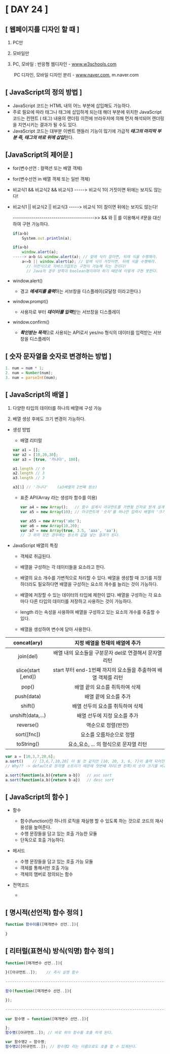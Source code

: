 # [ DAY 24 ]



## [ 웹페이지를 디자인 할 때 ]

1. PC만

2. 모바일만

3. PC, 모바일 : 반응형 웹디자인 - www.w3schools.com

   ​					PC 디자인, 모바일 디자인 분리 - www.naver.com, m.naver.com



## [ JavaScript의 정의 방법 ]

- JavaScript 코드는 HTML 내의 어느 부분에 삽입해도 가능하다.
- 주로 필요에 따라 <head> 태그나 <body> 태그에 삽입하게 되는데 해더 부분에 위치한 JavaScript 코드는 컨텐트 (<body> 태그) 내용의 랜더링 이전에 브라우저에 의해 먼저 해석되어 렌더링을 지연시키는 결과가 될 수도 있다.
- JavaScript 코드는 대부분 이벤트 핸들러 기능이 많기에 가급적 ***<body> 태그의 마지막 부분 즉, </body> 태그의 바로 위에 삽입***한다.



## [JavaScript의 제어문 ]

- for(변수선언 : 컬랙션 또는 배열 객체)

- for(변수선언 in 배열 객체 또는 일반 객체)



- 비교식1 && 비교식2 && 비교식3 -----> 비교식 1이 거짓이면 뒤에는 보지도 않는다!

- 비교식1 || 비교식2 || 비교식3 -----> 비교식 1이 참이면 뒤에는 보지도 않는다!

  ---------------------------------------->> && 와 || 를 이용해서 if문을 대신하여 구현 가능하다.

  ```javascript
  if(a>b)
      System.out.println(a);
  
  if(a>b)
      window.alert(a);
  -----> a>b && window.alert(a); // 앞에 식이 참이면, 뒤에 식을 수행해라.
  	  a<=b || window.alert(a); // 앞에 식이 거짓이면, 뒤에 식을 수행해라.
  		// 이런식으로 자바스크립트는 구현이 가능해 지는 것이다!
  		// Java의 경우 양쪽이 boolean형이여야 하기 때문에 이렇게 구현 못한다.
  ```

  

- window.alert() 

  - 경고 ***메세지를 출력***하는 서브창을 디스플레이(모달창 이라고한다.)

- window.prompt()
  - 사용자로 부터 ***데이터를 입력***받는 서브창을 디스플레이

- window.confirm() 
  - ***확인받는 목적***으로 사용되는 API로서 yes/no 형식의 데이터를 입력받는 서브창을 디스플레이



## [ 숫자 문자열을 숫자로 변경하는 방법 ]

```javascript
1. num = num * 1;
2. num = Number(num);
3. num = parseInt(num);
```



## [ JavaScript의 배열 ]

1. 다양한 타입의 데이터를 하나의 배열에 구성 가능

2. 배열 생성 후에도 크기 변경이 가능하다.

   

- 생성 방법

  - 배열 리터럴

  ```javascript
  var a1 = [];
  var a2 = [10,20,30];
  var a3 = [true, '가나다', 100];
  
  a1.length	// 0
  a2.length	// 3
  a3.length	// 3
  
  a3[1]	// '가나다'	(a3배열의 2번째 원소)
  ```

  

  - 표준 API(Array 라는 생성자 함수를 이용)

    ```javascript
    var a4 = new Array();	// 함수 설계시 아규먼트를 가변형 인자로 받게 설계하였다.
    var a5 = new Array(10);	// 아규먼트에 '숫자'를 하나만 입력시 배열의 '크기'를 설정하는 것이다.
    
    var a55 = new Array('abc');
    var a6 = new Array(10,20);
    var a7 = new Array(true, 3.5, 'aaa', 'aa');
    // 그 외의 모든 경우에는 원소의 값을 넣는 결과가 된다.
    ```

    

- JavaScript 배열의 특징
  - 객체로 취급된다.

  - 배열을 구성하는 각 데이터들을 요소라고 한다.

  - 배열의 요소 개수를 가변적으로 처리할 수 있다. 배열을 생성할 때 크기를 지정하더라도
    필요하다면 배열을 구성하는 요소의 개수를 늘리는 것이 가능하다.

  - 배열에 저장할 수 있는 데이터의 타입에 제한이 없다.
    배열을 구성하는 각 요소마다 다른 타입의 데이터를 저장하고 사용하는 것이 가능하다.

  - length 라는 속성을 사용하여 배열을 구성하고 있는 요소의 개수를 추출할 수 있다.

  - 배열을 생성하여 변수에 담아 사용한다.

    

|     concat(ary)     |                지정 배열을 현재의 배열에 추가                |
| :-----------------: | :----------------------------------------------------------: |
|      join(del)      |    배열 내의 요소들을 구분문자 del로 연결해서 문자열 리턴    |
| slice(start [,end]) | start 부터 end-1번째 까지의 요소들을 추출하여 배열 객체를 리턴 |
|        pop()        |                배열 끝의 요소를 취득하여 삭제                |
|     push(data)      |                    배열 끝에 요소를 추가                     |
|       shift()       |               배열 선두의 요소를 취득하여 삭제               |
|  unshift(data,...)  |                 배열 선두에 지정 요소를 추가                 |
|      reverse()      |                     역순으로 정렬(반전)                      |
|     sort([fnc])     |                   요소를 오름차순으로 정렬                   |
|     toString()      |            요소,요소, ... 의 형식으로 문자열 리턴            |



```javascript
var a = [10,3,7,20,6];
a.sort()	// [3,6,7,10,20] 이 될 것 같지만 [10, 20, 3, 6, 7]이 출력 되어진다.
// Why?? -> default로 문자열 소트이기 때문에 첫번째 자리(맨 왼쪽)의 숫자 크기를 비교하게 되기 때문이다.

a.sort(function(a,b){return a-b})	// asc sort
a.sort(function(a,b){return b-a})	// desc sort
```



## [ JavaScript의 함수 ]

- 함수
  - 함수(function)란 하나의 로직을 재실행 할 수 있도록 하는 것으로 코드의 재사용성을 높여준다.
  - 수행 문장들을 담고 있는 호출 가능한 모듈
  - 단독으로 호출 가능하다.

- 메서드
  - 수행 문장들을 담고 있는 호출 가능 모듈
  - 객체를 통해서만 호출 가능
  - 객체의 맴버로 정의되는 함수

- 전역코드

  - <script>수행문장들...</script>



## [ 명시적(선언적) 함수 정의 ]

```javascript
function 함수이름([매개변수 선언..]){
    
}
```



## [ 리터럴(표현식) 방식(익명) 함수 정의 ]

```javascript
function([매개변수 선언..]){
    
}([아규먼트..]);	// 즉시 실행 함수

-----------------------------------------------------------------------------------------
    
함수(function([매개변수 선언..]){

});

-----------------------------------------------------------------------------------------
    
var 함수명 = function([매개변수 선언..]){

};
함수명([아규먼트..]); // 바로 위의 함수를 호출 하게 된다.

var 함수명2 = 함수명;
함수명2([아규먼트..]);	// 함수명2 라는 이름으로도 호출 할 수 있게된다.
```

